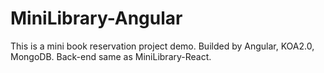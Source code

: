 # MiniLibrary-Angular
This is a mini book reservation project demo. Builded by Angular, KOA2.0, MongoDB. Back-end same as MiniLibrary-React. 
